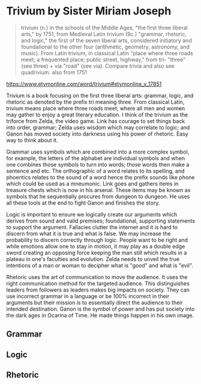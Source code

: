 # Trivium by Sister Miriam Joseph

> trivium (n.)
in the schools of the Middle Ages, "the first three liberal arts," by 1751, from Medieval Latin trivium (9c.) "grammar, rhetoric, and logic," the first of the seven liberal arts, considered initiatory and foundational to the other four (arithmetic, geometry, astronomy, and music). From Latin trivium, in classical Latin "place where three roads meet; a frequented place; public street, highway," from tri- "three" (see three) + via "road" (see via). Compare trivia and also see quadrivium.
also from 1751

https://www.etymonline.com/word/trivium#etymonline_v_17851


Trivium is a book focusing on the first three liberal arts: grammar, logic, and rhetoric as denoted by the prefix tri meaning three. From classical Latin, trivium means place where three roads meet; where all men and women may gather to enjoy a great literary education. I think of the trivium as the triforce from Zelda, the video game. Link has courage to set things back into order, grammar; Zelda uses wisdom which may correlate to logic; and Ganon has moved society into darkness using his power of rhetoric. Easy way to think about it.

Grammar uses symbols which are combined into a more complex symbol, for example, the letters of the alphabet are individual symbols and when one combines those symbols to turn into words; those words then make a sentence and etc. The orthographic of a word relates to its spelling, and phoentics relates to the sound of a word hence the prefix sounds like phone which could be used as a mneumonic. Link goes and gathers items in treasure chests which is now in his arsenal. These items may be known as symbols that he sequentially procures from dungeon to dungeon. He uses all these tools at the end to fight Ganon and finishes the story.

Logic is important to ensure we logically create our arguments which derives from sound and valid premises; foundational, supporting statements to support the argument. Fallacies clutter the internet and it is hard to discern from what it is true and what is false. We may increase the probability to discern correctly through logic. People want to be right and while emotions allow one to stay in motion, it may play as a double edge sword creating an opposing force keeping the man still which results in a plateau in one's faculties and evolution. Zelda needs to unveil the true intentions of a man or woman to decipher what is "good" and what is "evil".

Rhetoric uses the art of communication to move the audience. It uses the right communication method for the targeted audience. This distinguishes leaders from followers as leaders makes big impacts on society. They can use incorrect grammar in a language or be 100% incorrect in their arguments but their mission is to essentially direct the audience to their intended destination. Ganon is the symbol of power and has put society into the dark ages in Ocarina of Time. He made things happen in his own image.

## Grammar


## Logic


## Rhetoric